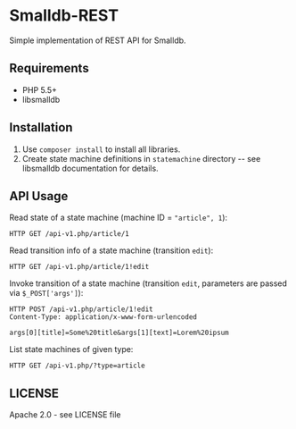 Smalldb-REST
============

Simple implementation of REST API for Smalldb.


Requirements
------------

  - PHP 5.5+
  - libsmalldb


Installation
------------

  1. Use `composer install` to install all libraries.
  2. Create state machine definitions in `statemachine` directory -- see libsmalldb documentation for details.


API Usage
---------

Read state of a state machine (machine ID = `"article", 1`):

```
HTTP GET /api-v1.php/article/1
```

Read transition info of a state machine (transition `edit`):

```
HTTP GET /api-v1.php/article/1!edit
```

Invoke transition of a state machine (transition `edit`, parameters are passed via `$_POST['args']`):

```
HTTP POST /api-v1.php/article/1!edit
Content-Type: application/x-www-form-urlencoded

args[0][title]=Some%20title&args[1][text]=Lorem%20ipsum
```

List state machines of given type:

```
HTTP GET /api-v1.php/?type=article
```


LICENSE
-------

Apache 2.0 - see LICENSE file


